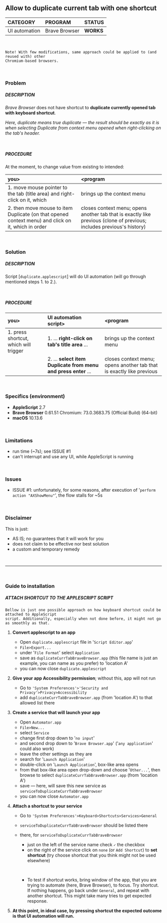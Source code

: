 ## Allow to duplicate current tab with one shortcut


| CATEGORY 		| PROGRAM | STATUS 	 |
| :------------ | :--------------| :---------|
| UI automation | Brave Browser  | **WORKS** |


&nbsp;

```
Note! With few modifications, same approach could be applied to (and reused with) other 
Chromium-based browsers.
```

&nbsp;

### Problem

##### DESCRIPTION

*Brave Browser* does not have shortcut to **duplicate currently opened tab** **with keyboard shortcut**.

*Here, duplicate means *true* duplicate — the result should be exactly as it is when selecting Duplicate from context menu opened when right-clicking on the tab's header.* 

&nbsp;

##### PROCEDURE

At the moment, to change value from existing to intended: 

| you> | <program |
| :------------ | :--------------| 
| 1. move mouse pointer to the tab (title area) and right-click on it, which | brings up the context menu |
| 2. then move mouse to item Duplicate (on that opened context menu) and click on it, which in order | closes context menu; opens another tab that is exactly like previous (clone of previous; includes previous's history) |

&nbsp;

### Solution

##### DESCRIPTION

Script [`duplicate.applescript`] will do UI automation (will go through mentioned steps 1. to 2.).

&nbsp;

##### PROCEDURE

| you> | UI automation script> | <program | 
| :------------ | :--------------| :--------------|  
| 1. press shortcut, which will trigger | 1. ... **right-click on tab's title area** ... | brings up the context menu |
|| 2. ... **select item Duplicate from menu and press enter** ... | closes context menu; opens another tab that is exactly like previous | 

&nbsp;

### Specifics (environment)

- **AppleScript** 2.7
- **Brave Browser** 0.61.51 Chromium: 73.0.3683.75 (Official Build) (64-bit)
- **macOS** 10.13.6

&nbsp;

### Limitations

- run time (~7s); see ISSUE #1
- can't interrupt and use any UI, while AppleScript is running

&nbsp;

### Issues

- ISSUE #1: unfortunately, for some reasons, after execution of '`perform action "AXShowMenu"`', the flow stalls for ~5s

&nbsp;

### Disclaimer

This is just:
 
- AS IS; no guarantees that it will work for you
- does not claim to be effective nor best solution
- a custom and temporary remedy

&nbsp;

---

&nbsp;

### Guide to installation 
##### ATTACH SHORTCUT TO THE APPLESCRIPT SCRIPT

```
Bellow is just one possible approach on how keyboard shortcut could be attached to AppleScript 
script. Additionally, especially when not done before, it might not go as smoothly as that.
```

1. **Convert applescript to an app**
    * Open `duplicate.applescript` file in '`Script Editor.app`' 
    * `File>Export...`
    * under '`File Format`' select `Application`
    * save as `duplicateCurrTabBraveBrowser.app` (this file name is just an example, you can name as you prefer) to 'location A'
    * you can now close `duplicate.applescript`
      &nbsp;
      
2. **Give your app Accessibility permission**; without this, app will not run
    * Go to `'System Preferences'>'Security and Privacy'>Privacy>Accessibility`
    * add `duplicateCurrTabBraveBrowser.app` (from 'location A') to that allowed list there
      &nbsp;
      
3. **Create a service that will launch your app**
    * Open `Automator.app`
    * `File>New...`
    * select `Service`
    * change first drop down to '`no input`'
    * and second drop down to '`Brave Browser.app`' ('`any application`' could also work)
    * leave the other settings as they are
    * search for '`Launch Application`'
    * double-click on '`Launch Application`', box-like area opens
    * from that box-like area open drop-down and choose '`Other...`', then browse to select `duplicateCurrTabBraveBrowser.app` (from 'location A')
    * save — here, will save this new service as `serviceToDuplicateCurrTabBraveBrowser`
    * you can now close `Automator.app`
      &nbsp;
      
4. **Attach a shortcut to your service**
    * Go to `'System Preferences'>Keyboard>Shortcuts>Services>General`
    * `serviceToDuplicateCurrTabBraveBrowser` should be listed there
    * there, for `serviceToDuplicateCurrTabBraveBrowser`
      * just on the left of the service name check `✓` the checkbox
      * on the right of the service click on `none` (or `Add Shortcut`) to **set shortcut** (try choose shortcut that you think might not be used elsewhere)

      &nbsp;
  
      * To test if shortcut works, bring window of the app, that you are trying to automate (here, Brave Browser), to focus. Try shortcut. If nothing happens, go back under `General`, and repeat with another shortcut. This might take many tries to get expected response.
      &nbsp;
      
5. **At this point, in ideal case, by pressing shortcut the expected outcome is that UI automation will run.**

      &nbsp;

